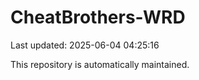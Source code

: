 # CheatBrothers-WRD

Last updated: 2025-06-04 04:25:16

This repository is automatically maintained.
